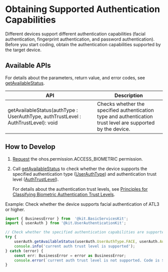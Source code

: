# Obtaining Supported Authentication Capabilities

Different devices support different authentication capabilities (facial authentication, fingerprint authentication, and password authentication). Before you start coding, obtain the authentication capabilities supported by the target device.

## Available APIs

For details about the parameters, return value, and error codes, see [getAvailableStatus](../../reference/apis-user-authentication-kit/js-apis-useriam-userauth.md#userauthgetavailablestatus9).

| API| Description| 
| -------- | -------- |
| getAvailableStatus(authType : UserAuthType, authTrustLevel : AuthTrustLevel): void | Checks whether the specified authentication type and authentication trust level are supported by the device.| 

## How to Develop

1. [Request](prerequisites.md#requesting-permissions) the ohos.permission.ACCESS_BIOMETRIC permission.

2. Call [getAvailableStatus](../../reference/apis-user-authentication-kit/js-apis-useriam-userauth.md#userauthgetavailablestatus9) to check whether the device supports the specified authentication type ([UserAuthType](../../reference/apis-user-authentication-kit/js-apis-useriam-userauth.md#userauthtype8)) and authentication trust level ([AuthTrustLevel](../../reference/apis-user-authentication-kit/js-apis-useriam-userauth.md#authtrustlevel8)).

   For details about the authentication trust levels, see [Principles for Classifying Biometric Authentication Trust Levels](../../security/UserAuthenticationKit/user-authentication-overview.md).

Example: Check whether the device supports facial authentication of ATL3 or higher.

```ts
import { BusinessError } from  '@kit.BasicServicesKit';
import { userAuth } from '@kit.UserAuthenticationKit';

// Check whether the specified authentication capabilities are supported.
try {
    userAuth.getAvailableStatus(userAuth.UserAuthType.FACE, userAuth.AuthTrustLevel.ATL3);
    console.info('current auth trust level is supported');
} catch (error) {
    const err: BusinessError = error as BusinessError;
    console.error(`current auth trust level is not supported. Code is ${err?.code}, message is ${err?.message}`);
}
```
